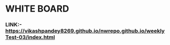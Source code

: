 # WHITE BOARD
### LINK:-https://vikashpandey8269.github.io/nwrepo.github.io/weeklyTest-03/index.html
